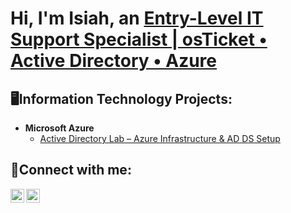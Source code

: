 <h1>Hi, I'm Isiah, an <a href="https://linkedin.com/in/Isiah05">Entry-Level IT Support Specialist | osTicket • Active Directory • Azure</a></h1>

<h2>🖥️Information Technology Projects:</h2>

- <b>Microsoft Azure</b>
  - [Active Directory Lab – Azure Infrastructure & AD DS Setup](https://github.com/Isiah05/active-directory-azure-lab)
  

<h2>📲Connect with me:</h2>


[<img align="left" alt="Isiah | LinkedIn" width="22px" src="https://cdn.jsdelivr.net/npm/simple-icons@v3/icons/linkedin.svg" />][linkedin]
[<img align="left" alt="Isiah | Instagram" width="22px" src="https://cdn.jsdelivr.net/npm/simple-icons@v3/icons/instagram.svg" />][instagram]

[linkedin]: https://www.linkedin.com/in/isiah-blake-58a5a3357/
[instagram]: https://www.instagram.com/42zyia
